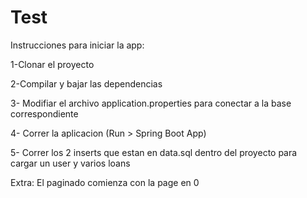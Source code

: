# Test

Instrucciones para iniciar la app:

1-Clonar el proyecto

2-Compilar y bajar las dependencias

3- Modifiar el archivo application.properties para conectar a la base correspondiente

4- Correr la aplicacion (Run > Spring Boot App)

5- Correr los 2 inserts que estan en data.sql dentro del proyecto para cargar un user y varios loans

Extra: El paginado comienza con la page en 0
